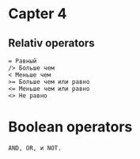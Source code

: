 # Capter 4
## Relativ operators

    = Равный
    /> Больше чем
    < Меньше чем
    >= Больше чем или равно
    <= Меньше чем или равно
    <> Не равно
    
# Boolean operators

    AND, OR, и NOT.